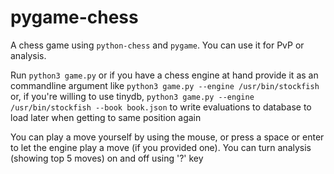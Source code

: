 # pygame-chess
A chess game using `python-chess` and `pygame`. You can use it for PvP or analysis.

Run
  `python3 game.py`
or if you have a chess engine at hand provide it as an commandline argument like
  `python3 game.py --engine /usr/bin/stockfish`
or, if you're willing to use tinydb,
  `python3 game.py --engine /usr/bin/stockfish --book book.json`
to write evaluations to database to load later when getting to same position again

You can play a move yourself by using the mouse, or press a space or enter to let the engine play a move (if you provided one).
You can turn analysis (showing top 5 moves) on and off using '?' key
